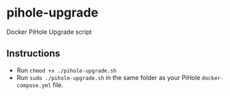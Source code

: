 # pihole-upgrade
Docker PiHole Upgrade script

## Instructions

* Run `chmod +x ./pihole-upgrade.sh`
* Run `sudo ./pihole-upgrade.sh` in the same folder as your PiHole `docker-compose.yml` file.
